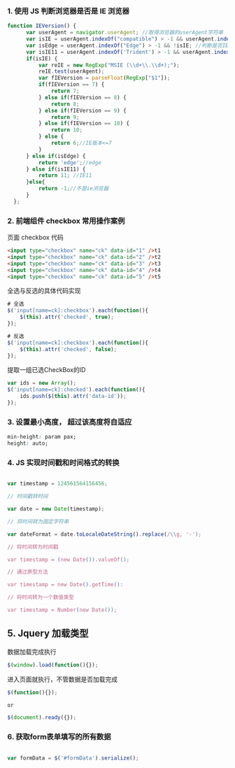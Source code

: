 ### 1. 使用 JS 判断浏览器是否是 IE 浏览器

```javascript
function IEVersion() {
      var userAgent = navigator.userAgent; //取得浏览器的userAgent字符串  
      var isIE = userAgent.indexOf("compatible") > -1 && userAgent.indexOf("MSIE") > -1; //判断是否IE<11浏览器  
      var isEdge = userAgent.indexOf("Edge") > -1 && !isIE; //判断是否IE的Edge浏览器  
      var isIE11 = userAgent.indexOf('Trident') > -1 && userAgent.indexOf("rv:11.0") > -1;
      if(isIE) {
          var reIE = new RegExp("MSIE (\\d+\\.\\d+);");
          reIE.test(userAgent);
          var fIEVersion = parseFloat(RegExp["$1"]);
          if(fIEVersion == 7) {
              return 7;
          } else if(fIEVersion == 8) {
              return 8;
          } else if(fIEVersion == 9) {
              return 9;
          } else if(fIEVersion == 10) {
              return 10;
          } else {
              return 6;//IE版本<=7
          }   
      } else if(isEdge) {
          return 'edge';//edge
      } else if(isIE11) {
          return 11; //IE11  
      }else{
          return -1;//不是ie浏览器
      }
  };
```

### 2.  前端组件 checkbox 常用操作案例

页面 checkbox 代码

```html
<input type="checkbox" name="ck" data-id="1" />t1
<input type="checkbox" name="ck" data-id="2" />t2
<input type="checkbox" name="ck" data-id="3" />t3
<input type="checkbox" name="ck" data-id="4" />t4
<input type="checkbox" name="ck" data-id="5" />t5
```

全选与反选的具体代码实现

```javascript
# 全选
$('input[name=ck]:checkbox').each(function(){
    $(this).attr('checked', true);
});

# 反选
$('input[name=ck]:checkbox').each(function(){
    $(this).attr('checked', false);
});
```

提取一组已选CheckBox的ID

```javascript
var ids = new Array();
$('input[name=ck]:checked').each(function(){
    ids.push($(this).attr('data-id'));
});
```

### 3. 设置最小高度， 超过该高度将自适应

```css
min-height: param pax;
height: auto;
```

### 4. JS 实现时间戳和时间格式的转换

```javascript

var timestamp = 124561564156456;

// 时间戳转时间

var date = new Date(timestamp);

// 将时间转为固定字符串

var dateFormat = date.toLocaleDateString().replace(/\\g, '-');

// 将时间转为时间戳

var timestamp = (new Date()).valueOf();

// 通过原型方法

var timestamp = new Date().getTime():

// 将时间转为一个数值类型

var timestamp = Number(new Date());

```

## 5. Jquery 加载类型

数据加载完成执行

```javascript
$(window).load(function(){});
```

进入页面就执行，不管数据是否加载完成

```javascript
$(function(){});

or 

$(document).ready({});
```

### 6. 获取form表单填写的所有数据

```javascript

var formData = $('#formData').serialize();

```
